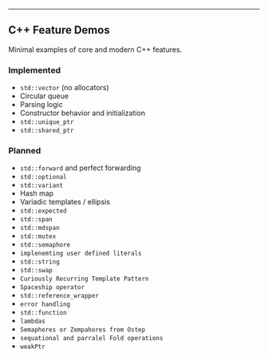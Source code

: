 
---

## C++ Feature Demos

Minimal examples of core and modern C++ features.

### Implemented

* `std::vector` (no allocators)
* Circular queue
* Parsing logic
* Constructor behavior and initialization
* `std::unique_ptr`
* `std::shared_ptr`


### Planned

* `std::forward` and perfect forwarding
* `std::optional`
* `std::variant`
* Hash map
* Variadic templates / ellipsis
* `std::expected`
* `std::span`
* `std::mdspan`
* `std::mutex`
* `std::semaphore`
* `implenemting user defined literals`
* `std::string`
* `std::swap`
* `Curiously Recurring Template Pattern`
* `Spaceship operator`
* `std::reference_wrapper`
* `error handling`
* `std::function`
* `lambdas`
* `Semaphores or Zempahores from Ostep`
* `sequational and parralel Fold operations`
* `weakPtr`
